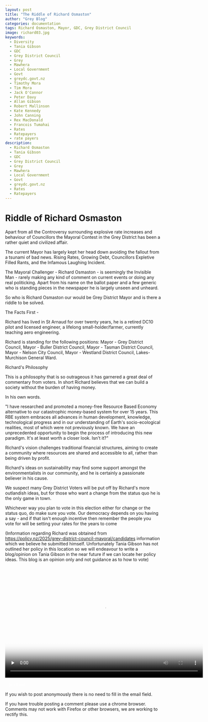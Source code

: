 ```yaml
---
layout: post
title: "The Riddle of Richard Osmaston"
author: "Grey Blog"
categories: documentation
tags: Richard Osmaston, Mayor, GDC, Grey District Council
image: richard03.jpg
keywords:
  - Diversity
  - Tania Gibson
  - GDC
  - Grey District Council
  - Grey
  - Mawhera
  - Local Government
  - Govt
  - greydc.govt.nz
  - Timothy Mora
  - Tim Mora
  - Jack O'Connor
  - Peter Davy
  - Allan Gibson
  - Robert Mallinson
  - Kate Kennedy
  - John Canning
  - Rex MacDonald
  - Francois Tumahai
  - Rates
  - Ratepayers
  - rate payers
description:
  - Richard Osmaston
  - Tania Gibson
  - GDC
  - Grey District Council
  - Grey
  - Mawhera
  - Local Government
  - Govt
  - greydc.govt.nz
  - Rates
  - Ratepayers
---
```


# Riddle of Richard Osmaston

Apart from all the Controversy surrounding explosive rate increases and behaviour of Councillors the Mayoral Contest in the Grey District has been a rather quiet and civilized affair.

The current Mayor has largely kept her head down avoiding the fallout from a tsunami of bad news. Rising Rates, Growing Debt, Councillors Expletive Filled Rants, and the Infamous Laughing Incident.

The Mayoral Challenger - Richard Osmaston - is seemingly the Invisible Man - rarely making any kind of comment on current events or doing any real politicking. Apart from his name on the ballot paper and a few generic who is standing pieces in the newspaper he is largely unseen and unheard.  

So who is Richard Osmaston our would be Grey District Mayor and is there a riddle to be solved.


The Facts First -

Richard has lived in St Arnaud for over twenty years, he is a retired DC10 pilot and licensed engineer, a lifelong small-holder/farmer, currently teaching aero engineering. 

Richard is standing for the following positions: Mayor - Grey District Council, Mayor - Buller District Council, Mayor - Tasman District Council, Mayor - Nelson City Council, Mayor - Westland District Council, Lakes-Murchison General Ward.

Richard's Philosophy

This is a philosophy that is so outrageous it has garnered a great deal of commentary from voters. In short Richard believes that we can build a society without the burden of having money. 

In his own words.

"I have researched and promoted a money-free Resource Based Economy alternative to our catastrophic money-based system for over 15 years. This RBE system embraces all advances in human development, knowledge, technological progress and in our understanding of Earth's socio-ecological realities, most of which were not previously known. We have an unprecedented opportunity to begin the process of introducing this new paradigm. It's at least worth a closer look. Isn't it?"

Richard's vision challenges traditional financial structures, aiming to create a community where resources are shared and accessible to all, rather than being driven by profit.

Richard's ideas on sustainability may find some support amongst the environmentalists in our community, and he is certainly a passionate believer in his cause.

We suspect many Grey District Voters will be put off by Richard's more outlandish ideas, but for those who want a change from the status quo he is the only game in town. 

Whichever way you plan to vote in this election either for change or the status quo, do make sure you vote. Our democracy depends on you having a say - and if that isn't enough incentive then remember the people you vote for will be setting your rates for the years to come

(Information regarding Richard was obtained from https://policy.nz/2025/grey-district-council-mayoral/candidates information which we believe he submitted himself. Unfortunately Tania Gibson has not outlined her policy in this location so we will endeavour to write a blog/opinion on Tania Gibson in the near future if we can locate her policy ideas. This blog is an opinion only and not guidance as to how to vote)


<video id="sampleMovie" preload="none" controls="controls"
                              poster="https://greyblog.github.io/assets/img/richard03.jpg"
                              width="640" height="360"><source src="https://greyblog.github.io/assets/img/richard.mp4"
                                type="video/mp4" alt="Richard Osmaston, Tania Gibson, Grey District Council, GDC, Grey, Mawhera, Local Government, Govt, greydc.govt.nz, Timothy Mora, Tim Mora, Jack O'Connor, Peter Davy, Allan Gibson, Robert Mallinson, Kate Kennedy, John Canning, Rex MacDonald, Francois Tumahai, Rates, Ratepayers, rate payers"></video>

<span style="color:white">```js client</span>
<script>
let idcomments_acct = 'acde56cb65621d24ca6ced562bac6083';
let idcomments_post_id = 'https://greyblog.github.io/Grey-District-Council-GDC-Richard-Osmaston.html';
let idcomments_post_url = 'https://greyblog.github.io/Grey-District-Council-GDC-Richard-Osmaston.html'; 
</script>

<script type='text/javascript' src='https://www.intensedebate.com/js/genericCommentWrapperV2.js'></script>
<script type="text/javascript" src="https://www.intensedebate.com/js/genericLinkWrapperV2.js"></script>

If you wish to post anonymously there is no need to fill in the email field.

If you have trouble posting a comment please use a chrome browser. Comments may not work with Firefox or other browsers, we are working to rectify this.
